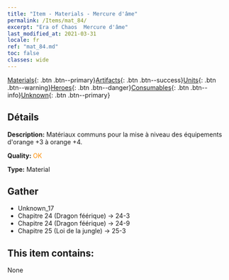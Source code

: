 ```yaml
---
title: "Item - Materials - Mercure d'âme"
permalink: /Items/mat_84/
excerpt: "Era of Chaos  Mercure d'âme"
last_modified_at: 2021-03-31
locale: fr
ref: "mat_84.md"
toc: false
classes: wide
---
```

 [Materials](/fr/Items/){: .btn .btn--primary}[Artifacts](/fr/Items/Artifacts/){: .btn .btn--success}[Units](/fr/Items/Units/){: .btn .btn--warning}[Heroes](/fr/Items/Heroes/){: .btn .btn--danger}[Consumables](/fr/Items/Consumables/){: .btn .btn--info}[Unknown](/fr/Items/Unknown/){: .btn .btn--primary}

## Détails
 **Description:** Matériaux communs pour la mise à niveau des équipements d'orange +3 à orange +4.

 **Quality:** <span style="color: #FF8C00">OK</span>

 **Type:** Material

## Gather

*    Unknown_17 
*    Chapitre 24 (Dragon féérique) -> 24-3 
*    Chapitre 24 (Dragon féérique) -> 24-9 
*    Chapitre 25 (Loi de la jungle) -> 25-3 

## This item contains:

  None

